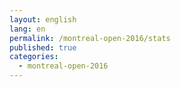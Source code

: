 ```yaml
---
layout: english
lang: en
permalink: /montreal-open-2016/stats
published: true
categories:
  - montreal-open-2016
---
```


